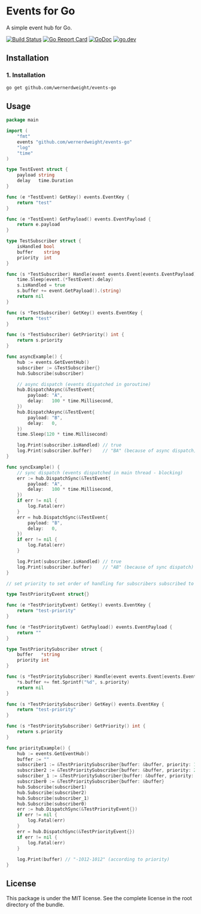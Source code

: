 Events for Go
====================================

A simple event hub for Go.

[![Build Status](https://www.travis-ci.com/wernerdweight/events-go.svg?branch=master)](https://www.travis-ci.com/wernerdweight/events-go)
[![Go Report Card](https://goreportcard.com/badge/github.com/wernerdweight/events-go)](https://goreportcard.com/report/github.com/wernerdweight/events-go)
[![GoDoc](https://godoc.org/github.com/wernerdweight/events-go?status.svg)](https://godoc.org/github.com/wernerdweight/events-go)
[![go.dev](https://img.shields.io/badge/go.dev-pkg-007d9c.svg?style=flat)](https://pkg.go.dev/github.com/wernerdweight/events-go)


Installation
------------

### 1. Installation

```bash
go get github.com/wernerdweight/events-go
```

Usage
------------

```go
package main

import (
	"fmt"
	events "github.com/wernerdweight/events-go"
	"log"
	"time"
)

type TestEvent struct {
	payload string
	delay   time.Duration
}

func (e *TestEvent) GetKey() events.EventKey {
	return "test"
}

func (e *TestEvent) GetPayload() events.EventPayload {
	return e.payload
}

type TestSubscriber struct {
	isHandled bool
	buffer    string
	priority  int
}

func (s *TestSubscriber) Handle(event events.Event[events.EventPayload]) error {
	time.Sleep(event.(*TestEvent).delay)
	s.isHandled = true
	s.buffer += event.GetPayload().(string)
	return nil
}

func (s *TestSubscriber) GetKey() events.EventKey {
	return "test"
}

func (s *TestSubscriber) GetPriority() int {
	return s.priority
}

func asyncExample() {
	hub := events.GetEventHub()
	subscriber := &TestSubscriber{}
	hub.Subscribe(subscriber)

	// async dispatch (events dispatched in goroutine)
	hub.DispatchAsync(&TestEvent{
		payload: "A",
		delay:   100 * time.Millisecond,
	})
	hub.DispatchAsync(&TestEvent{
		payload: "B",
		delay:   0,
	})
	time.Sleep(120 * time.Millisecond)

	log.Print(subscriber.isHandled) // true
	log.Print(subscriber.buffer)    // "BA" (because of async dispatch)
}

func syncExample() {
	// sync dispatch (events dispatched in main thread - blocking)
	err := hub.DispatchSync(&TestEvent{
		payload: "A",
		delay:   100 * time.Millisecond,
	})
	if err != nil {
        log.Fatal(err)
    }
	err = hub.DispatchSync(&TestEvent{
		payload: "B",
		delay:   0,
	})
	if err != nil {
        log.Fatal(err)
    }

	log.Print(subscriber.isHandled) // true
	log.Print(subscriber.buffer)    // "AB" (because of sync dispatch)
}

// set priority to set order of handling for subscribers subscribed to the same event

type TestPriorityEvent struct{}

func (e *TestPriorityEvent) GetKey() events.EventKey {
	return "test-priority"
}

func (e *TestPriorityEvent) GetPayload() events.EventPayload {
	return ""
}

type TestPrioritySubscriber struct {
	buffer   *string
	priority int
}

func (s *TestPrioritySubscriber) Handle(event events.Event[events.EventPayload]) error {
	*s.buffer += fmt.Sprintf("%d", s.priority)
	return nil
}

func (s *TestPrioritySubscriber) GetKey() events.EventKey {
	return "test-priority"
}

func (s *TestPrioritySubscriber) GetPriority() int {
	return s.priority
}

func priorityExample() {
	hub := events.GetEventHub()
	buffer := ""
	subscriber1 := &TestPrioritySubscriber{buffer: &buffer, priority: 1}
	subscriber2 := &TestPrioritySubscriber{buffer: &buffer, priority: 2}
	subscriber_1 := &TestPrioritySubscriber{buffer: &buffer, priority: -1}
	subscriber0 := &TestPrioritySubscriber{buffer: &buffer}
	hub.Subscribe(subscriber1)
	hub.Subscribe(subscriber2)
	hub.Subscribe(subscriber_1)
	hub.Subscribe(subscriber0)
	err := hub.DispatchSync(&TestPriorityEvent{})
	if err != nil {
        log.Fatal(err)
    }
	err = hub.DispatchSync(&TestPriorityEvent{})
	if err != nil {
        log.Fatal(err)
    }
	
	log.Print(buffer) // "-1012-1012" (according to priority)
}
```

License
-------
This package is under the MIT license. See the complete license in the root directory of the bundle.
